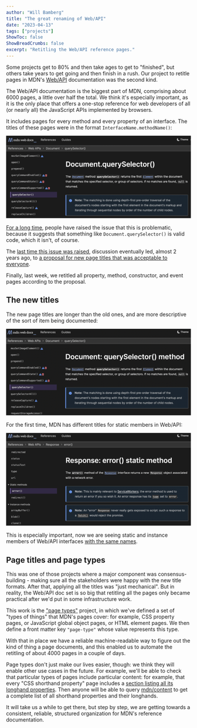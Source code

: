 ```yaml
---
author: "Will Bamberg"
title: "The great renaming of Web/API"
date: "2023-04-13"
tags: ["projects"]
ShowToc: false
ShowBreadCrumbs: false
excerpt: "Retitling the Web/API reference pages."
---
```


Some projects get to 80% and then take ages to get to "finished", but others take years to get going and then finish in a rush. Our project to retitle pages in MDN's [Web/API](https://developer.mozilla.org/en-US/docs/Web/API) documentation was the second kind.

The Web/API documentation is the biggest part of MDN, comprising about 6000 pages, a little over half the total. We think it's especially important, as it is the only place that offers a one-stop reference for web developers of all (or nearly all) the JavaScript APIs implemented by browsers.

It includes pages for every method and every property of an interface. The titles of these pages were in the format `InterfaceName.methodName()`:

![screenshot of old title for Document.querySelector()](document-queryselector-old.png)

[For a long time](https://discourse.mozilla.org/t/incorrect-titles-for-method-property-articles/31641), people have raised the issue that this is problematic, because it suggests that something like `Document.querySelector()` is valid code, which it isn't, of course.

The [last time this issue was raised](https://github.com/orgs/mdn/discussions/248), discussion eventually led, almost 2 years ago, to [a proposal for new page titles that was acceptable to everyone](https://github.com/orgs/mdn/discussions/248#discussioncomment-785747).

Finally, last week, we retitled all property, method, constructor, and event pages according to the proposal.

## The new titles

The new page titles are longer than the old ones, and are more descriptive of the sort of item being documented:

![screenshot of new title for Document.querySelector()](document-queryselector-new.png)

For the first time, MDN has different titles for static members in Web/API:

![screenshot of new title for Response.error()](response-error-new.png)

This is especially important, now we are seeing static and instance members of Web/API interfaces [with the same names](https://github.com/whatwg/fetch/pull/1392).

## Page titles and page types

This was one of those projects where a major component was consensus-building - making sure all the stakeholders were happy with the new title formats. After that, applying all the titles was "just mechanical". But in reality, the Web/API doc set is so big that retitling all the pages only became practical after we'd put in some infrastructure work.

This work is the ["page types"](https://github.com/openwebdocs/project/issues/91) project, in which we've defined a set of "types of things" that MDN's pages cover: for example, CSS property pages, or JavaScript global object pages, or HTML element pages. We then define a front matter key `"page-type"` whose value represents this type.

With that in place we have a reliable machine-readable way to figure out the kind of thing a page documents, and this enabled us to automate the retitling of about 4000 pages in a couple of days.

Page types don't just make our lives easier, though: we think they will enable other use cases in the future. For example, we'll be able to check that particular types of pages include particular content: for example, that every "CSS shorthand property" page includes a [section listing all its longhand properties](https://developer.mozilla.org/en-US/docs/Web/CSS/animation#constituent_properties). Then anyone will be able to query [mdn/content](https://github.com/mdn/content) to get a complete list of all shorthand properties and their longhands.

It will take us a while to get there, but step by step, we are getting towards a consistent, reliable, structured organization for MDN's reference documentation.
